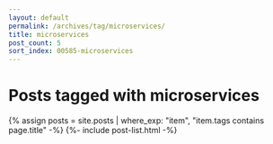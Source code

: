 ```yaml
---
layout: default
permalink: /archives/tag/microservices/
title: microservices
post_count: 5
sort_index: 00585-microservices
---
```

<h1 class="page-heading">Posts tagged with microservices</h1>
{% assign posts = site.posts | where_exp: "item", "item.tags contains page.title" -%}
{%- include post-list.html -%}
